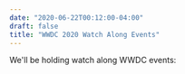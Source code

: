 ```yaml
---
date: "2020-06-22T00:12:00-04:00"
draft: false
title: "WWDC 2020 Watch Along Events"
---
```


We'll be holding watch along WWDC events: 

